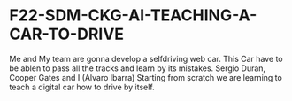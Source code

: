 # F22-SDM-CKG-AI-TEACHING-A-CAR-TO-DRIVE
Me and My team are gonna develop a selfdriving web car. This Car have to be ablen to pass all the tracks and learn by its mistakes.
Sergio Duran, Cooper Gates and I (Alvaro Ibarra)
Starting from scratch we are learning to teach a digital car how to drive by itself.
